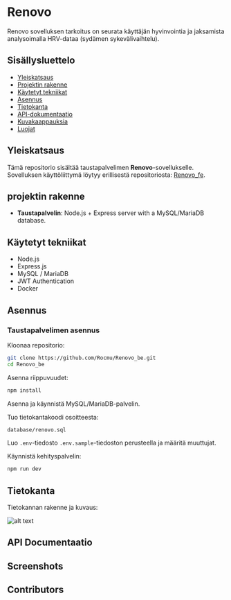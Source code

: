 # Renovo

Renovo sovelluksen tarkoitus on seurata käyttäjän hyvinvointia ja jaksamista analysoimalla HRV-dataa (sydämen sykevälivaihtelu).

## Sisällysluettelo
- [Yleiskatsaus](#yleiskatsaus)
- [Projektin rakenne](#projektirakenne)
- [Käytetyt tekniikat](#teknologiat-käytetty)
- [Asennus](#asennus)
- [Tietokanta](#tietokanta)
- [API-dokumentaatio](#api-documentation)
- [Kuvakaappauksia](#kuvakaappauksia)
- [Luojat](#contributors)

## Yleiskatsaus

Tämä repositorio sisältää taustapalvelimen **Renovo**-sovellukselle.
Sovelluksen käyttöliittymä löytyy erillisestä repositoriosta: [Renovo_fe](https://github.com/Rocmu/Renovo_fe).

## projektin rakenne

- **Taustapalvelin**: Node.js + Express server with a MySQL/MariaDB database.

## Käytetyt tekniikat

- Node.js
- Express.js
- MySQL / MariaDB
- JWT Authentication
- Docker

## Asennus

### Taustapalvelimen asennus

Kloonaa repositorio:

```bash
git clone https://github.com/Rocmu/Renovo_be.git
cd Renovo_be
```

Asenna riippuvuudet:

```bash
npm install
```

Asenna ja käynnistä MySQL/MariaDB-palvelin.

Tuo tietokantakoodi osoitteesta:

```bash
database/renovo.sql
```

Luo `.env`-tiedosto `.env.sample`-tiedoston perusteella ja määritä muuttujat.

Käynnistä kehityspalvelin:

```bash
npm run dev
```

## Tietokanta

Tietokannan rakenne ja kuvaus:

![alt text](Tietokanta.png)


## API Documentaatio



## Screenshots



## Contributors
